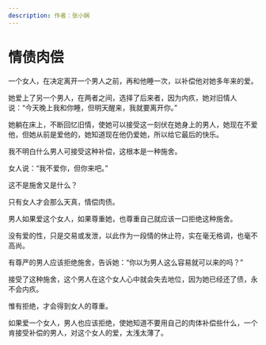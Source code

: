 ```yaml
---
description: 作者：张小娴
---
```


# 情债肉偿

一个女人，在决定离开一个男人之前，再和他睡一次，以补偿他对她多年来的爱。

她爱上了另一个男人，在两者之间，选择了后来者，因为内疚，她对旧情人说：“今天晚上我和你睡，但明天醒来，我就要离开你。”

她躺在床上，不断回忆旧情，使她可以接受这一刻伏在她身上的男人，她现在不爱他，但她从前是爱他的，她知道现在他仍爱她，所以给它最后的快乐。

我不明白什么男人可接受这种补偿，这根本是一种施舍。

女人说：“我不爱你，但你来吧。”

这不是施舍又是什么？

只有女人才会那么天真，情偿肉债。

男人如果爱这个女人，如果尊重她，也尊重自己就应该一口拒绝这种施舍。

没有爱的性，只是交易或发泄，以此作为一段情的休止符，实在毫无格调，也毫不高尚。

有尊严的男人应该拒绝施舍，告诉她：“你以为男人这么容易就可以来的吗？”

接受了这种施舍，这个男人在这个女人心中就会失去地位，因为她已经还了债，永不会内疚。

惟有拒绝，才会得到女人的尊重。

如果爱一个女人，男人也应该拒绝，使她知道不要用自己的肉体补偿些什么，一个肯接受补偿的男人，对这个女人的爱，太浅太薄了。
